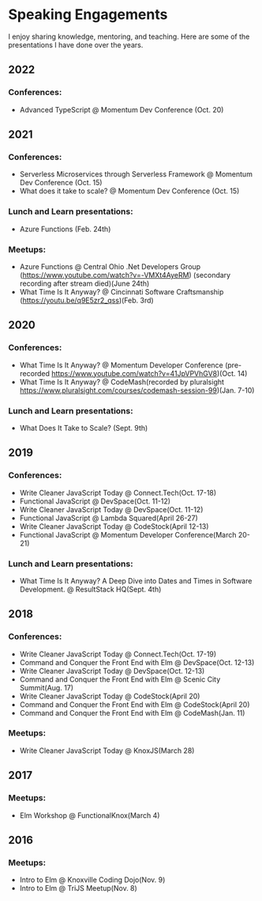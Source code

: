 # Speaking Engagements

I enjoy sharing knowledge, mentoring, and teaching.  Here are some of the presentations I have done over the years.

## 2022

### Conferences:

 - Advanced TypeScript @ Momentum Dev Conference (Oct. 20)

## 2021

### Conferences:

 - Serverless Microservices through Serverless Framework @ Momentum Dev Conference (Oct. 15)
 - What does it take to scale? @ Momentum Dev Conference (Oct. 15)

### Lunch and Learn presentations:

- Azure Functions (Feb. 24th)

### Meetups:

- Azure Functions @ Central Ohio .Net Developers Group (https://www.youtube.com/watch?v=-VMXt4AyeRM) (secondary recording after stream died)(June 24th)
- What Time Is It Anyway? @ Cincinnati Software Craftsmanship (https://youtu.be/q9E5zr2_qss)(Feb. 3rd)

## 2020

### Conferences:

- What Time Is It Anyway? @ Momentum Developer Conference (pre-recorded https://www.youtube.com/watch?v=41JpVPVhGV8)(Oct. 14)
- What Time Is It Anyway? @ CodeMash(recorded by pluralsight https://www.pluralsight.com/courses/codemash-session-99)(Jan. 7-10)

### Lunch and Learn presentations:

- What Does It Take to Scale? (Sept. 9th)

## 2019

### Conferences:

- Write Cleaner JavaScript Today @ Connect.Tech(Oct. 17-18)
- Functional JavaScript @ DevSpace(Oct. 11-12)
- Write Cleaner JavaScript Today @ DevSpace(Oct. 11-12)
- Functional JavaScript @ Lambda Squared(April 26-27)
- Write Cleaner JavaScript Today @ CodeStock(April 12-13)
- Functional JavaScript @ Momentum Developer Conference(March 20-21)

### Lunch and Learn presentations:

- What Time Is It Anyway? A Deep Dive into Dates and Times in Software Development. @ ResultStack HQ(Sept. 4th)

## 2018

### Conferences:

- Write Cleaner JavaScript Today @ Connect.Tech(Oct. 17-19)
- Command and Conquer the Front End with Elm @ DevSpace(Oct. 12-13)
- Write Cleaner JavaScript Today @ DevSpace(Oct. 12-13)
- Command and Conquer the Front End with Elm @ Scenic City Summit(Aug. 17)
- Write Cleaner JavaScript Today @ CodeStock(April 20)
- Command and Conquer the Front End with Elm @ CodeStock(April 20)
- Command and Conquer the Front End with Elm @ CodeMash(Jan. 11)

### Meetups:

- Write Cleaner JavaScript Today @ KnoxJS(March 28)

## 2017

### Meetups:

- Elm Workshop @ FunctionalKnox(March 4)

## 2016

### Meetups:

- Intro to Elm @ Knoxville Coding Dojo(Nov. 9)
- Intro to Elm @ TriJS Meetup(Nov. 8)